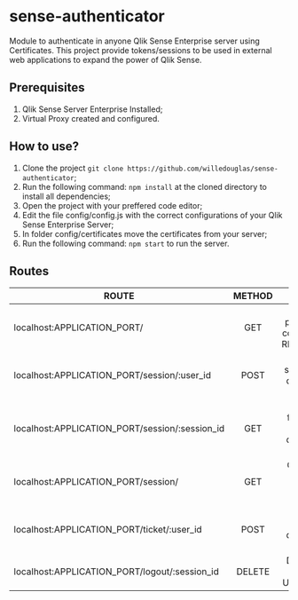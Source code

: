 # sense-authenticator
Module to authenticate in anyone Qlik Sense Enterprise server using Certificates. This project provide tokens/sessions to be used in external web applications to expand the power of Qlik Sense.

## Prerequisites

1. Qlik Sense Server Enterprise Installed;
2. Virtual Proxy created and configured.

## How to use?

1. Clone the project `git clone https://github.com/willedouglas/sense-authenticator`;
2. Run the following command: `npm install` at the cloned directory to install all dependencies;
3. Open the project with your preffered code editor;
4. Edit the file config/config.js with the correct configurations of your Qlik Sense Enterprise Server;
5. In folder config/certificates move the certificates from your server;
6. Run the following command: `npm start` to run the server.

## Routes

| ROUTE                                            | METHOD | WHAT DO?                                                       |
| ------------------------------------------------ |:------:| --------------------------------------------------------------:|
| localhost:APPLICATION_PORT/                      | GET    | Redirect to path defined in config/config.js REDIRECT_URL.     |
| localhost:APPLICATION_PORT/session/:user_id      | POST   | Request new session to user defined in URL parameter.          |
| localhost:APPLICATION_PORT/session/:session_id   | GET    | Get details from specified session defined in URL parameter.   |
| localhost:APPLICATION_PORT/session/              | GET    | Get all opened sessions from specified server.                 |
| localhost:APPLICATION_PORT/ticket/:user_id       | POST   | Request new ticket to user defined in URL parameter.           |
| localhost:APPLICATION_PORT/logout/:session_id    | DELETE | Delete session specified in URL parameter.                     |
